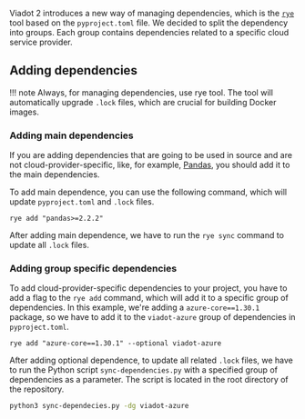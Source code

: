 Viadot 2 introduces a new way of managing dependencies, which is the [`rye`](https://rye.astral.sh/) tool based on the `pyproject.toml` file. We decided to split the dependency into groups. Each group contains dependencies related to a specific cloud service provider. 

## Adding dependencies

!!! note
    Always, for managing dependencies, use rye tool. The tool will automatically upgrade `.lock` files, which are crucial for building Docker images.

### Adding main dependencies

If you are adding dependencies that are going to be used in source and are not cloud-provider-specific, like, for example, [Pandas](https://pandas.pydata.org/docs/user_guide/index.html), you should
add it to the main dependencies. 

To add main dependence, you can use the following command, which will update `pyproject.toml` and `.lock` files.

```
rye add "pandas>=2.2.2"
```

After adding main dependence, we have to run the `rye sync` command to update all `.lock` files.

### Adding group specific dependencies

To add cloud-provider-specific dependencies to your project, you have to add a flag to the `rye add` command, which will add it to a specific group of dependencies. In this example, we're adding a `azure-core==1.30.1` package, so we have to add it to the `viadot-azure` group of dependencies in `pyproject.toml`.

```
rye add "azure-core==1.30.1" --optional viadot-azure
```

After adding optional dependence, to update all related `.lock` files, we have to run the Python script `sync-dependencies.py` with a specified group of dependencies as a parameter. The script is located in the root directory of the repository.

```bash
python3 sync-dependecies.py -dg viadot-azure
```